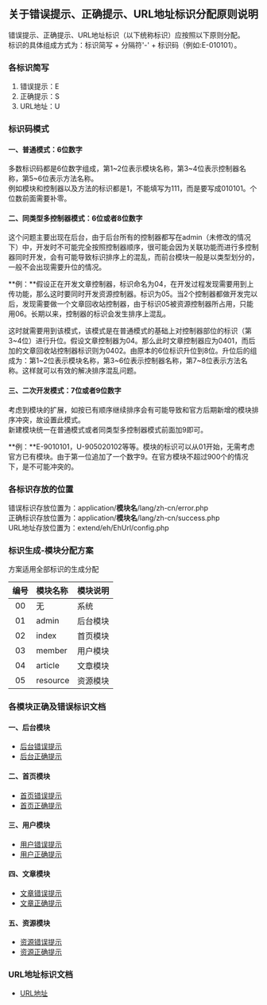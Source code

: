 ## 关于错误提示、正确提示、URL地址标识分配原则说明
错误提示、正确提示、URL地址标识（以下统称标识）应按照以下原则分配。  
标识的具体组成方式为：标识简写 + 分隔符'-' + 标识码（例如:E-010101）。

### 各标识简写
1. 错误提示：E
2. 正确提示：S
3. URL地址：U

### 标识码模式
#### 一、普通模式：6位数字
多数标识码都是6位数字组成，第1~2位表示模块名称，第3~4位表示控制器名称，第5~6位表示方法名称。  
例如模块和控制器以及方法的标识都是1，不能填写为111，而是要写成010101。个位数前面需要补零。
#### 二、同类型多控制器模式：6位或者8位数字
这个问题主要出现在后台，由于后台所有的控制器都写在admin（未修改的情况下）中，开发时不可能完全按照控制器顺序，很可能会因为关联功能而进行多控制器同时开发，会有可能导致标识排序上的混乱，而前台模块一般是以类型划分的，一般不会出现需要升位的情况。

**例：**假设正在开发文章控制器，标识命名为04，在开发过程发现需要用到上传功能，那么这时要同时开发资源控制器。标识为05。当2个控制器都做开发完以后，发现需要做一个文章回收站控制器，由于标识05被资源控制器所占用，只能用06。长期以来，控制器的标识会发生排序上混乱。

这时就需要用到该模式，该模式是在普通模式的基础上对控制器部位的标识（第3~4位）进行升位。假设文章控制器为04。那么此时文章控制器应为0401，而后加的文章回收站控制器标识则为0402。由原本的6位标识升位到8位。升位后的组成为：第1~2位表示模块名称，第3~6位表示控制器名称，第7~8位表示方法名称。这样就可以有效的解决排序混乱问题。
#### 三、二次开发模式：7位或者9位数字
考虑到模块的扩展，如按已有顺序继续排序会有可能导致和官方后期新增的模块排序冲突，故设置此模式。  
新建模块统一在普通模式或者同类型多控制器模式前面加9即可。

**例：**E-9010101，U-905020102等等。模块的标识可以从01开始，无需考虑官方已有模块。由于第一位追加了一个数字9。在官方模块不超过900个的情况下，是不可能冲突的。

### 各标识存放的位置
错误标识存放位置为：application/**模块名**/lang/zh-cn/error.php  
正确标识存放位置为：application/**模块名**/lang/zh-cn/success.php  
URL地址存放位置为：extend/eh/EhUrl/config.php

### 标识生成-模块分配方案
方案适用全部标识的生成分配

| 编号 | 模块名称 | 模块说明 |
| :---: |:---|:---|
| 00 | 无    | 系统 |
| 01 | admin | 后台模块 |
| 02 | index | 首页模块 |
| 03 | member | 用户模块 |
| 04 | article | 文章模块 |
| 05 | resource | 资源模块 |


### 各模块正确及错误标识文档
#### 一、后台模块
- [后台错误提示](./adminErrorSign.md)
- [后台正确提示](./adminSuccessSign.md)

#### 二、首页模块
- [首页错误提示](./indexErrorSign.md)
- [首页正确提示](./indexSuccessSign.md)

#### 三、用户模块
- [用户错误提示](./memberErrorSign.md)
- [用户正确提示](./memberSuccessSign.md)

#### 四、文章模块
- [文章错误提示](./articleErrorSign.md)
- [文章正确提示](./articleSuccessSign.md)

#### 五、资源模块
- [资源错误提示](./resourceErrorSign.md)
- [资源正确提示](./resourceSuccessSign.md)

### URL地址标识文档
- [URL地址](./urlConfig.md)